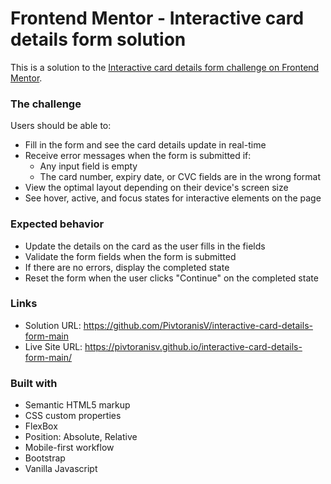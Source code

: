 # Frontend Mentor - Interactive card details form solution

This is a solution to the [Interactive card details form challenge on Frontend Mentor](https://www.frontendmentor.io/challenges/interactive-card-details-form-XpS8cKZDWw).

### The challenge

Users should be able to:

- Fill in the form and see the card details update in real-time
- Receive error messages when the form is submitted if:
  - Any input field is empty
  - The card number, expiry date, or CVC fields are in the wrong format
- View the optimal layout depending on their device's screen size
- See hover, active, and focus states for interactive elements on the page

### Expected behavior

- Update the details on the card as the user fills in the fields
- Validate the form fields when the form is submitted
- If there are no errors, display the completed state
- Reset the form when the user clicks "Continue" on the completed state

### Links

- Solution URL: https://github.com/PivtoranisV/interactive-card-details-form-main
- Live Site URL: https://pivtoranisv.github.io/interactive-card-details-form-main/

### Built with

- Semantic HTML5 markup
- CSS custom properties
- FlexBox
- Position: Absolute, Relative
- Mobile-first workflow
- Bootstrap
- Vanilla Javascript
